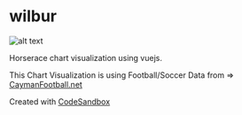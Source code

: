 # wilbur

![alt text](https://media.giphy.com/media/3oz8xAmT1v0SDWBhUk/giphy.gif)

Horserace chart visualization using vuejs.

This Chart Visualization is using Football/Soccer Data from => [CaymanFootball.net](https://caymanfootball.net/)

Created with [CodeSandbox](https://codesandbox.io/s/github/garthhumphreys/wilbur)
